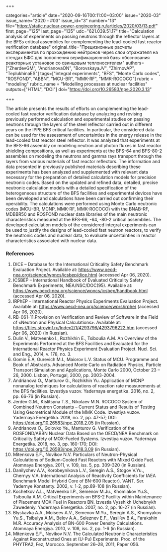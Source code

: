 +++

categories="article"
date="2020-09-16T00:11:00+03:00"
issue="2020-03"
issue_name="2020 - #03"
issue_id="3"
number="13"
file="https://static.nuclear-power-engineering.ru/articles/2020/03/13.pdf"
first_page="125"
last_page="135"
udc="621.039.51.17"
title="Calculation analysis of experiments on passing neutrons through the reflector layers at the BFSs critical assemblies for complementing the lead-cooled fast reactor verification database"
original_title="Прецизионные расчеты экспериментов по прохождению нейтронов через слои отражателя на стендах БФС для пополнения верификационной базы обоснования реакторных установок со свинцовым теплоносителем"
authors=["ZherdevGM", "AndrianovaON", "BorovskayaJV", "ZhirnovAP", "TeplukhinaES"]
tags=["integral experiments", "BFS", "Monte Carlo codes", "ROSFOND", "ABBN", "MCU-BR", "MMK-RF", "MMK-ROCOCO"]
rubric = "modeling"
rubric_name = "Modelling processes at nuclear facilities"
outputs=["HTML", "DOI"]
doi="https://doi.org/10.26583/npe.2020.3.13"

+++

The article presents the results of efforts on complementing the lead-cooled fast reactor verification database by analyzing and revising previously performed calculation and experimental studies on passing neutrons through the layers of the steel reflector carried out in different years on the IPPE BFS critical facilities. In particular, the considered data can be used for the assessment of uncertainties in the energy release in the lead-cooled fast reactor steel reflector. It was analyzed that experiments at the BFS-66 assembly on modeling neutron and photon fluxes in fast reactor shielding compositions, as well as experiments at the BFS-64 and BFS-80-2 assembles on modeling the neutrons and gamma rays transport through the layers from various materials of fast reactor reflectors. The information and data presented in previously published materials describing these experiments has been analyzed and supplemented with relevant data necessary for the preparation of detailed calculation models for precision neutronic codes. Based on the updated and refined data, detailed, precise neutronic calculation models with a detailed specification of the heterogeneous structure of the BFS facilities and experimental devices have been developed and calculations have been carried out confirming their operability. The calculations were performed using Monte Carlo neutronic codes (MCU-BR, MCNP, MMK-RF, MMK-ROCOCO) with the BNAB-RF, MDBBR50 and ROSFOND nuclear data libraries of the main neutronic characteristics measured at the BFS-66, -64, -80-2 critical assemblies. The developed calculation models of the considered integral experiments can be used to justify the designs of lead-cooled fast neutron reactors, to verify the neutronic codes and nuclear data, to evaluate uncertainties in reactor characteristics associated with nuclear data.

### References

1. DICE – Database for the International Criticality Safety Benchmark Evaluation Project. Available at: https://www.oecd-nea.org/science/wpncs/icsbep/dice.html (accessed Apr 06, 2020).
2. ICSBEP – International Handbook of Evaluated Criticality Safety Benchmark Experiments, NEA/NSC/DOC(95). Available at: https://www.oecd-nea.org/science/wpncs/icsbep/handbook.html (accessed Apr 06, 2020).
3. IRPhEP – International Reactor Physics Experiments Evaluation Project. Available at: https://www.oecd-nea.org/science/wprs/irphe/ (accessed Apr 06, 2020).
4. RB-061-11.Provision on Verification and Review of Software in the Field of «Neutron and Physical Calculations». Available at: https://files.stroyinf.ru/Index2/1/4293796/4293796222.htm (accessed Apr 06, 2020) (in Russian).
5. Dulin V., Matveenko I., Rozhikhin E., Tsiboulia A.M. An Overview of the Experiments Performed at the BFS Facilities and Evaluated for the International Reactor Physics Experiment Evaluation Project. Nucl. Sci. and Eng., 2014, v. 178, no. 3.
6. Gomin E.A, Gurevich M.I., Maiorov L.V. Status of MCU. Programme and Book of Abstracts. Advanced Monte Carlo on Radiation Physics, Particle Transport Simulation and Applications, Monte Carlo 2000, October 23 – 26, 2000. Lisbon, Portugal, 2000, pp. 2003-2004.
7. Andrianova O., Manturov G., Rozhikhin Yu. Application of MCNP nonanalog techniques for calculations of reaction rate measurements at the BFS facilities. Izvestiya vuzov. Yadernaya energetika. 2016, no. 2, pp. 66-76 (in Russian).
8. Jerdev G.M., Kislitsyna T.S., Nikolaev M.N. ROCOCO System of Combined Neutron Constants – Current Status and Results of Testing Using Geometrical Module of the MMK Code. Izvestiya vuzov. Yadernaya Energetika. 2018, no. 2, pp. 47-57; DOI: https://doi.org/10.26583/npe.2018.2.05 (in Russian).
9. Andrianova O., Golovko Ye., Manturov G. Verification of the ROSFOND/ABBN Nuclear Data Based on the OECD/NEA Benchmark on Criticality Safety of MOX-Fueled Systems. Izvestiya vuzov. Yadernaya Energetika. 2018, no. 3, pp. 160-170; DOI: https://doi.org/10.26583/npe.2018.3.09 (in Russian).
10. Mitenkova E.F., Novikov N.V. Particulars of Neutron-Physical Calculations of Sodium-Cooled Fast Reactors with Mixed Oxide Fuel. Atomnaya Energiya. 2011, v. 109, iss. 5, pp. 309-320 (in Russian).
11. Danilychev A.V., Korobeynikova L.V., Seregin A.S., Stogov V.Yu., Chernyy V.A. International Analysis of Reactivity Coefficients for IAEA Benchmark Model (Hybrid Core of BN-600 Reactor). VANT. Ser. Yadernye Konstanty. 2002, v. 1-2, pp.89-108 (in Russian).
12. Kochetkov A.L., Matveenko I.P., Semenov M.Ju., Khomiakov Yu.S., Tsiboulia A.M. Critical Experiments on BFS-2 Facility within Maintenance of Placement MOX-Fuel in Reactors BN. Izvestia Vysshikh Uchebnykh Zawedeniy. Yadernaya Energetika. 2007, no. 2, pp. 16-27 (in Russian).
13. Blyskavka A.A., Moiseev A.V., Semenov M.Yu., Seregin A.S., Khomyakov Yu.S., Tsibulya A.M., Belov A.A., Seleznev E.F., Vasil’ev B.A., Farakshin M.R. Accuracy Analysis of BN-600 Power Density Calculations. Atomnaya Energiya. 2010, v. 108, iss. 2, pp. 1-6 (in Russian).
14. Mitenkova E.F., Novikov N.V. The Calculated Neutronic Characteristics Against Reconstructed Ones at (U-Pu) Experiments. Proc. of the PHYTRA2, Fez, Morocco. September 26–28, 2011, Paper 056.